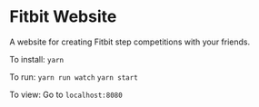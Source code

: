 # Fitbit Website

A website for creating Fitbit step competitions with your friends.

To install:
`yarn`

To run:
`yarn run watch`
`yarn start`

To view:
Go to `localhost:8080`
